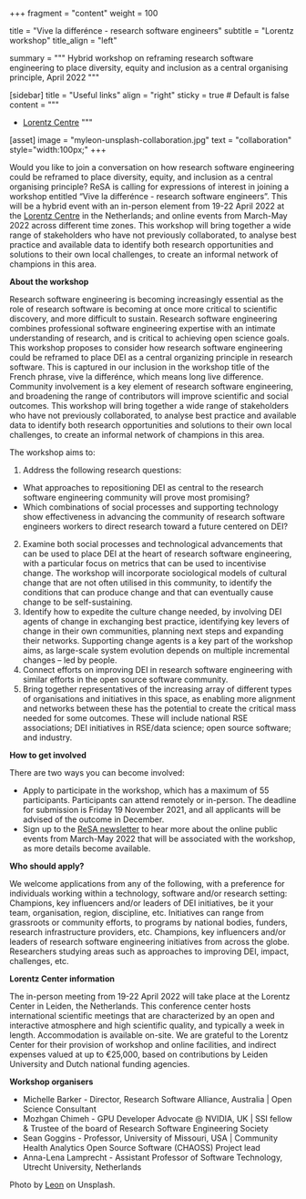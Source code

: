 +++
fragment = "content"
weight = 100

title = "Vive la differénce - research software engineers"
subtitle = "Lorentz workshop"
title_align = "left"

summary = """
Hybrid workshop on reframing research software engineering to place diversity, equity and inclusion as a central organising principle, April 2022
"""

[sidebar]
  title = "Useful links"
  align = "right"
  sticky = true # Default is false
  content = """
  * [Lorentz Centre](https://www.lorentzcenter.nl/about-us.html)
  """

[asset]
  image = "myleon-unsplash-collaboration.jpg"
  text = "collaboration"
  style="width:100px;"
+++

Would you like to join a conversation on how research software engineering could be reframed to place diversity, equity, and inclusion as a central organising principle? ReSA is calling for expressions of interest in joining a workshop entitled “Vive la differénce - research software engineers”. This will be a hybrid event with an in-person element from 19-22 April 2022 at the [Lorentz Centre](https://www.lorentzcenter.nl/about-us.html) in the Netherlands; and online events from March-May 2022 across different time zones.  This workshop will bring together a wide range of stakeholders who have not previously collaborated, to analyse best practice and available data to identify both research opportunities and solutions to their own local challenges, to create an informal network of champions in this area. 

**About the workshop**

Research software engineering is becoming increasingly essential as the role of research software is becoming at once more critical to scientific discovery, and more difficult to sustain. Research software engineering  combines professional software engineering expertise with an intimate understanding of research, and is critical to achieving open science goals. This workshop proposes to consider how research software engineering could be reframed to place DEI as a central organizing principle in research software. This is captured in our inclusion in the workshop title of the French phrase, vive la differénce, which means long live difference. Community involvement is a key element of research software engineering, and broadening the range of contributors will improve scientific and social outcomes. This workshop will bring together a wide range of stakeholders who have not previously collaborated, to analyse best practice and available data to identify both research opportunities and solutions to their own local challenges, to create an informal network of champions in this area. 

The workshop aims to:
1. Address the following research questions:
* What approaches to repositioning DEI as central to the research software engineering community will prove most promising?
* Which combinations of social processes and supporting technology show effectiveness in advancing the community of research software engineers workers to direct research toward a future centered on DEI?
2. Examine both social processes and technological advancements that can be used to place DEI at the heart of research software engineering, with a particular focus on metrics that can be used to incentivise change. The workshop will incorporate sociological models of cultural change that are not often utilised in this community, to identify the conditions that can produce change and that can eventually cause change to be self-sustaining.
3. Identify how to expedite the culture change needed, by involving DEI agents of change in exchanging best practice, identifying key levers of change in their own communities, planning next steps and expanding their networks. Supporting change agents is a key part of the workshop aims, as large-scale system evolution depends on multiple incremental changes – led by people.  
4. Connect efforts on improving DEI in research software engineering with similar efforts in the open source software community.
5. Bring together representatives of the increasing array of different types of organisations and initiatives in this space, as enabling more alignment and networks between these has the potential to create the critical mass needed for some outcomes. These will include national RSE associations; DEI initiatives in RSE/data science; open source software; and industry. 

**How to get involved**

There are two ways you can become involved:

* Apply to participate in the workshop, which has a maximum of 55 participants. Participants can attend remotely or in-person. The deadline for submission is Friday 19 November 2021, and all applicants will be advised of the outcome in December. 
* Sign up to the [ReSA newsletter](https://www.researchsoft.org/news/) to hear more about the online public events from March-May 2022 that will be associated with the workshop, as more details become available.

**Who should apply?**

We welcome applications from any of the following, with a preference for individuals working within a technology, software and/or research setting:
Champions, key influencers and/or leaders of DEI initiatives, be it your team, organisation, region, discipline, etc. Initiatives can range from grassroots or community efforts, to programs by national bodies, funders, research infrastructure providers, etc.
Champions, key influencers and/or leaders of research software engineering initiatives from across the globe.
Researchers studying areas such as approaches to improving DEI, impact, challenges, etc.

**Lorentz Center information**

The in-person meeting from 19-22 April 2022 will take place at the Lorentz Center in Leiden, the Netherlands. This conference center hosts international scientific meetings that are characterized by an open and interactive atmosphere and high scientific quality, and typically a week in length. Accommodation is available on-site. We are grateful to the Lorentz Center for their provision of workshop and online facilities, and indirect expenses valued at up to €25,000, based on contributions by Leiden University and Dutch national funding agencies. 

**Workshop organisers**
* Michelle Barker - Director, Research Software Alliance, Australia | Open Science Consultant
* Mozhgan Chimeh  - GPU Developer Advocate @ NVIDIA, UK | SSI fellow & Trustee of the board of Research Software Engineering Society 
* Sean Goggins - Professor, University of Missouri, USA | Community Health Analytics Open Source Software (CHAOSS) Project lead
* Anna-Lena Lamprecht - Assistant Professor of Software Technology, Utrecht University, Netherlands



Photo by <a href="https://unsplash.com/@myleon">Leon</a> on Unsplash.
